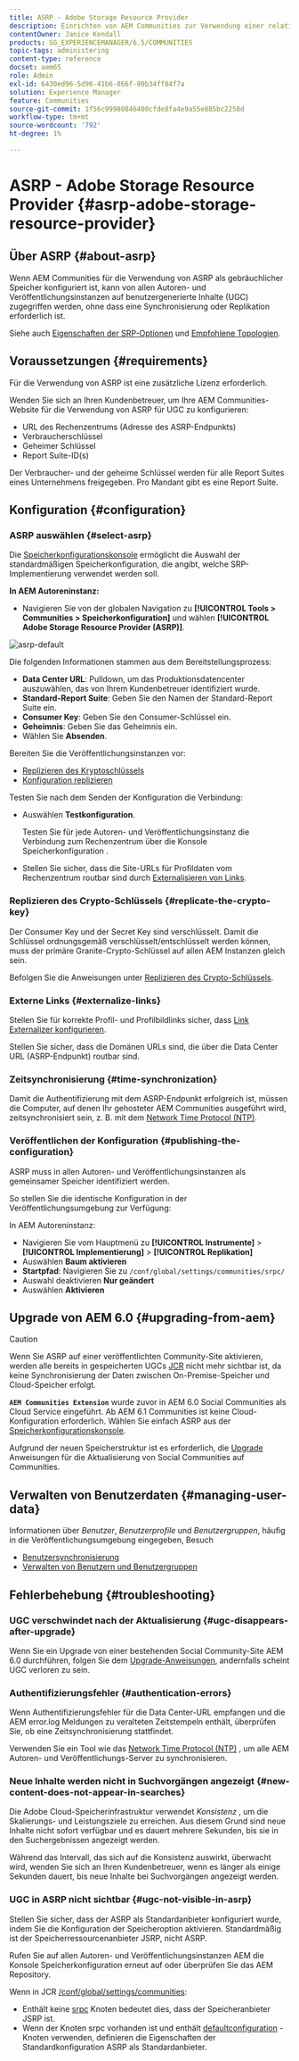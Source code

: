 ```yaml
---
title: ASRP - Adobe Storage Resource Provider
description: Einrichten von AEM Communities zur Verwendung einer relationalen Datenbank als gemeinsamen Speicher
contentOwner: Janice Kendall
products: SG_EXPERIENCEMANAGER/6.5/COMMUNITIES
topic-tags: administering
content-type: reference
docset: aem65
role: Admin
exl-id: 6430ed96-5d96-41b6-866f-90b34ff84f7a
solution: Experience Manager
feature: Communities
source-git-commit: 1f56c99980846400cfde8fa4e9a55e885bc2258d
workflow-type: tm+mt
source-wordcount: '792'
ht-degree: 1%

---
```


# ASRP - Adobe Storage Resource Provider {#asrp-adobe-storage-resource-provider}

## Über ASRP {#about-asrp}

Wenn AEM Communities für die Verwendung von ASRP als gebräuchlicher Speicher konfiguriert ist, kann von allen Autoren- und Veröffentlichungsinstanzen auf benutzergenerierte Inhalte (UGC) zugegriffen werden, ohne dass eine Synchronisierung oder Replikation erforderlich ist.

Siehe auch [Eigenschaften der SRP-Optionen](/help/communities/working-with-srp.md#characteristics-of-srp-options) und [Empfohlene Topologien](/help/communities/topologies.md).

## Voraussetzungen {#requirements}

Für die Verwendung von ASRP ist eine zusätzliche Lizenz erforderlich.

Wenden Sie sich an Ihren Kundenbetreuer, um Ihre AEM Communities-Website für die Verwendung von ASRP für UGC zu konfigurieren:

* URL des Rechenzentrums (Adresse des ASRP-Endpunkts)
* Verbraucherschlüssel
* Geheimer Schlüssel
* Report Suite-ID(s)

Der Verbraucher- und der geheime Schlüssel werden für alle Report Suites eines Unternehmens freigegeben. Pro Mandant gibt es eine Report Suite.

## Konfiguration {#configuration}

### ASRP auswählen {#select-asrp}

Die [Speicherkonfigurationskonsole](/help/communities/srp-config.md) ermöglicht die Auswahl der standardmäßigen Speicherkonfiguration, die angibt, welche SRP-Implementierung verwendet werden soll.

**In AEM Autoreninstanz:**

* Navigieren Sie von der globalen Navigation zu **[!UICONTROL Tools > Communities > Speicherkonfiguration]** und wählen **[!UICONTROL Adobe Storage Resource Provider (ASRP)]**.

![asrp-default](assets/asrp-default.png)

Die folgenden Informationen stammen aus dem Bereitstellungsprozess:

* **Data Center URL**: Pulldown, um das Produktionsdatencenter auszuwählen, das von Ihrem Kundenbetreuer identifiziert wurde.
* **Standard-Report Suite**: Geben Sie den Namen der Standard-Report Suite ein.
* **Consumer Key**: Geben Sie den Consumer-Schlüssel ein.
* **Geheimnis**: Geben Sie das Geheimnis ein.
* Wählen Sie **Absenden**.

Bereiten Sie die Veröffentlichungsinstanzen vor:

* [Replizieren des Kryptoschlüssels](#replicate-the-crypto-key)
* [Konfiguration replizieren](#publishing-the-configuration)

Testen Sie nach dem Senden der Konfiguration die Verbindung:

* Auswählen **Testkonfiguration**.

  Testen Sie für jede Autoren- und Veröffentlichungsinstanz die Verbindung zum Rechenzentrum über die Konsole Speicherkonfiguration .

* Stellen Sie sicher, dass die Site-URLs für Profildaten vom Rechenzentrum routbar sind durch [Externalisieren von Links](#externalize-links).

### Replizieren des Crypto-Schlüssels {#replicate-the-crypto-key}

Der Consumer Key und der Secret Key sind verschlüsselt. Damit die Schlüssel ordnungsgemäß verschlüsselt/entschlüsselt werden können, muss der primäre Granite-Crypto-Schlüssel auf allen AEM Instanzen gleich sein.

Befolgen Sie die Anweisungen unter [Replizieren des Crypto-Schlüssels](/help/communities/deploy-communities.md#replicate-the-crypto-key).

### Externe Links {#externalize-links}

Stellen Sie für korrekte Profil- und Profilbildlinks sicher, dass [Link Externalizer konfigurieren](/help/sites-developing/externalizer.md).

Stellen Sie sicher, dass die Domänen URLs sind, die über die Data Center URL (ASRP-Endpunkt) routbar sind.

### Zeitsynchronisierung {#time-synchronization}

Damit die Authentifizierung mit dem ASRP-Endpunkt erfolgreich ist, müssen die Computer, auf denen Ihr gehosteter AEM Communities ausgeführt wird, zeitsynchronisiert sein, z. B. mit dem [Network Time Protocol (NTP)](https://www.ntp.org/).

### Veröffentlichen der Konfiguration {#publishing-the-configuration}

ASRP muss in allen Autoren- und Veröffentlichungsinstanzen als gemeinsamer Speicher identifiziert werden.

So stellen Sie die identische Konfiguration in der Veröffentlichungsumgebung zur Verfügung:

In AEM Autoreninstanz:

* Navigieren Sie vom Hauptmenü zu **[!UICONTROL Instrumente]** > **[!UICONTROL Implementierung]** > **[!UICONTROL Replikation]**
* Auswählen **Baum aktivieren**
* **Startpfad**: Navigieren Sie zu `/conf/global/settings/communities/srpc/`
* Auswahl deaktivieren **Nur geändert**
* Auswählen **Aktivieren**

## Upgrade von AEM 6.0 {#upgrading-from-aem}

>[!CAUTION]
>
>Wenn Sie ASRP auf einer veröffentlichten Community-Site aktivieren, werden alle bereits in gespeicherten UGCs [JCR](/help/communities/jsrp.md) nicht mehr sichtbar ist, da keine Synchronisierung der Daten zwischen On-Premise-Speicher und Cloud-Speicher erfolgt.

**`AEM Communities Extension`** wurde zuvor in AEM 6.0 Social Communities als Cloud Service eingeführt. Ab AEM 6.1 Communities ist keine Cloud-Konfiguration erforderlich. Wählen Sie einfach ASRP aus der [Speicherkonfigurationskonsole](/help/communities/srp-config.md).

Aufgrund der neuen Speicherstruktur ist es erforderlich, die [Upgrade](/help/communities/upgrade.md#adobe-cloud-storage) Anweisungen für die Aktualisierung von Social Communities auf Communities.

## Verwalten von Benutzerdaten {#managing-user-data}

Informationen über *Benutzer*, *Benutzerprofile* und *Benutzergruppen*, häufig in die Veröffentlichungsumgebung eingegeben, Besuch

* [Benutzersynchronisierung](/help/communities/sync.md)
* [Verwalten von Benutzern und Benutzergruppen](/help/communities/users.md)

## Fehlerbehebung {#troubleshooting}

### UGC verschwindet nach der Aktualisierung {#ugc-disappears-after-upgrade}

Wenn Sie ein Upgrade von einer bestehenden Social Community-Site AEM 6.0 durchführen, folgen Sie dem [Upgrade-Anweisungen](/help/communities/upgrade.md#adobe-cloud-storage), andernfalls scheint UGC verloren zu sein.

### Authentifizierungsfehler {#authentication-errors}

Wenn Authentifizierungsfehler für die Data Center-URL empfangen und die AEM error.log Meldungen zu veralteten Zeitstempeln enthält, überprüfen Sie, ob eine Zeitsynchronisierung stattfindet.

Verwenden Sie ein Tool wie das [Network Time Protocol (NTP)](https://www.ntp.org/) , um alle AEM Autoren- und Veröffentlichungs-Server zu synchronisieren.

### Neue Inhalte werden nicht in Suchvorgängen angezeigt {#new-content-does-not-appear-in-searches}

Die Adobe Cloud-Speicherinfrastruktur verwendet *Konsistenz* , um die Skalierungs- und Leistungsziele zu erreichen. Aus diesem Grund sind neue Inhalte nicht sofort verfügbar und es dauert mehrere Sekunden, bis sie in den Suchergebnissen angezeigt werden.

Während das Intervall, das sich auf die Konsistenz auswirkt, überwacht wird, wenden Sie sich an Ihren Kundenbetreuer, wenn es länger als einige Sekunden dauert, bis neue Inhalte bei Suchvorgängen angezeigt werden.

### UGC in ASRP nicht sichtbar {#ugc-not-visible-in-asrp}

Stellen Sie sicher, dass der ASRP als Standardanbieter konfiguriert wurde, indem Sie die Konfiguration der Speicheroption aktivieren. Standardmäßig ist der Speicherressourcenanbieter JSRP, nicht ASRP.

Rufen Sie auf allen Autoren- und Veröffentlichungsinstanzen AEM die Konsole Speicherkonfiguration erneut auf oder überprüfen Sie das AEM Repository.

Wenn in JCR [/conf/global/settings/communities](https://localhost:4502/crx/de/index.jsp#/etc/socialconfig/):

* Enthält keine [srpc](https://localhost:4502/crx/de/index.jsp#/conf/global/settings/communities/srp) Knoten bedeutet dies, dass der Speicheranbieter JSRP ist.
* Wenn der Knoten srpc vorhanden ist und enthält [defaultconfiguration](https://localhost:4502/crx/de/index.jsp#/conf/global/settings/communities/srp/defaultconfiguration) -Knoten verwenden, definieren die Eigenschaften der Standardkonfiguration ASRP als Standardanbieter.
